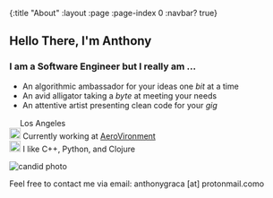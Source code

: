 {:title "About"
 :layout :page
 :page-index 0
 :navbar? true}

## Hello There, I'm Anthony
### I am a Software Engineer but I really am ...
* An algorithmic ambassador for your ideas one *bit* at a time
* An avid alligator taking a *byte* at meeting your needs
* An attentive artist presenting clean code for your *gig*

<img src="https://raw.githubusercontent.com/FortAwesome/Font-Awesome/6.x/svgs/solid/map-pin.svg" width="15" height="15"> Los Angeles  
<img src="https://raw.githubusercontent.com/FortAwesome/Font-Awesome/6.x/svgs/solid/jet-fighter.svg" width="20" height="20"> Currently working at [AeroVironment](https://www.avinc.com)  
<img src="https://raw.githubusercontent.com/FortAwesome/Font-Awesome/6.x/svgs/solid/bullhorn.svg" width="20" height="20"> I like C++, Python, and Clojure  

![candid photo](/img/candid-portrait.jpg)

Feel free to contact me via email: anthonygraca [at] protonmail.como
